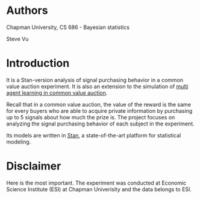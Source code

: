 # Authors

Chapman University, CS 686 - Bayesian statistics

Steve Vu

# Introduction

It is a Stan-version analysis of signal purchasing behavior in a common value auction experiment. It is also an extension to the simulation of [multi agent learning in common value auction](https://github.com/SteveVu2212/Multi-Agent-Learning-in-Common-Value-Auctions).

Recall that in a common value auction, the value of the reward is the same for every buyers who are able to acquire private information by purchasing up to 5 signals about how much the prize is. The project focuses on analyzing the signal purchasing behavior of each subject in the experiment.

Its models are written in [Stan](https://mc-stan.org), a state-of-the-art platform for statistical modeling.

# Disclaimer

Here is the most important. The experiment was conducted at Economic Science Institute (ESI) at Chapman Univerisity and the data belongs to ESI.
